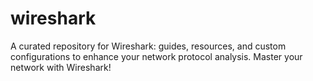 # wireshark
A curated repository for Wireshark: guides, resources, and custom configurations to enhance your network protocol analysis. Master your network with Wireshark!
